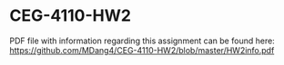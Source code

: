 # CEG-4110-HW2

PDF file with information regarding this assignment can be found here:
https://github.com/MDang4/CEG-4110-HW2/blob/master/HW2info.pdf



